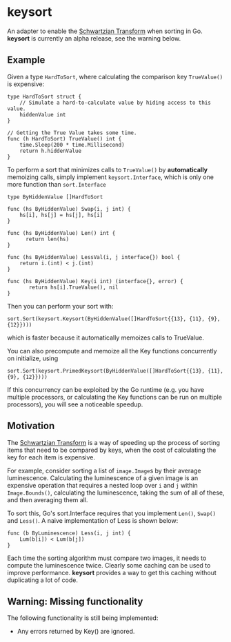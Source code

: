 # keysort
An adapter to enable the [Schwartzian Transform](https://en.wikipedia.org/wiki/Schwartzian_transform) when sorting in Go. **keysort** is currently an alpha release, see the warning below.

Example
-------

Given a type `HardToSort`, where calculating the comparison key `TrueValue()` is expensive:

    type HardToSort struct {
        // Simulate a hard-to-calculate value by hiding access to this value.
        hiddenValue int
    }
    
    // Getting the True Value takes some time.
    func (h HardToSort) TrueValue() int {
        time.Sleep(200 * time.Millisecond)
        return h.hiddenValue
    }

To perform a sort that minimizes calls to `TrueValue()` by **automatically** memoizing calls, simply implement  `keysort.Interface`, which is only one more function than `sort.Interface`

    type ByHiddenValue []HardToSort

    func (hs ByHiddenValue) Swap(i, j int) {
        hs[i], hs[j] = hs[j], hs[i]
    }

    func (hs ByHiddenValue) Len() int {
	      return len(hs)
    }

    func (hs ByHiddenValue) LessVal(i, j interface{}) bool {
        return i.(int) < j.(int)
    }

    func (hs ByHiddenValue) Key(i int) (interface{}, error) {
	       return hs[i].TrueValue(), nil
    }

Then you can perform your sort with:

    sort.Sort(keysort.Keysort(ByHiddenValue([]HardToSort{{13}, {11}, {9}, {12}})))
    
which is faster because it automatically memoizes calls to TrueValue.

You can also precompute and memoize all the Key functions concurrently on initialize, using

    sort.Sort(keysort.PrimedKeysort(ByHiddenValue([]HardToSort{{13}, {11}, {9}, {12}})))

If this concurrency can be exploited by the Go runtime (e.g. you have multiple processors, or calculating the Key functions can be run on multiple processors), you will see a noticeable speedup.


Motivation
----------
The [Schwartzian Transform](https://en.wikipedia.org/wiki/Schwartzian_transform) is a way of speeding up the process of sorting items that need to be compared by keys, when the cost of calculating the key for each item is expensive.

For example, consider sorting a list of `image.Image`s by their average luminescence. Calculating the luminescence of a given image is an expensive operation that requires a nested loop over `i` and `j` within `Image.Bounds()`, calculating the luminescence, taking the sum of all of these, and then averaging them all.

To sort this, Go's sort.Interface requires that you implement `Len()`, `Swap()` and `Less()`. A naive implementation of Less is shown below:

    func (b ByLuminescence) Less(i, j int) {
        Lum(b[i]) < Lum(b[j]) 
    }

Each time the sorting algorithm must compare two images, it needs to compute the luminescence twice. Clearly some caching can be used to improve performance. **keysort** provides a way to get this caching without duplicating a lot of code.

Warning: Missing functionality
------------------------------

The following functionality is still being implemented:

* Any errors returned by Key() are ignored.



